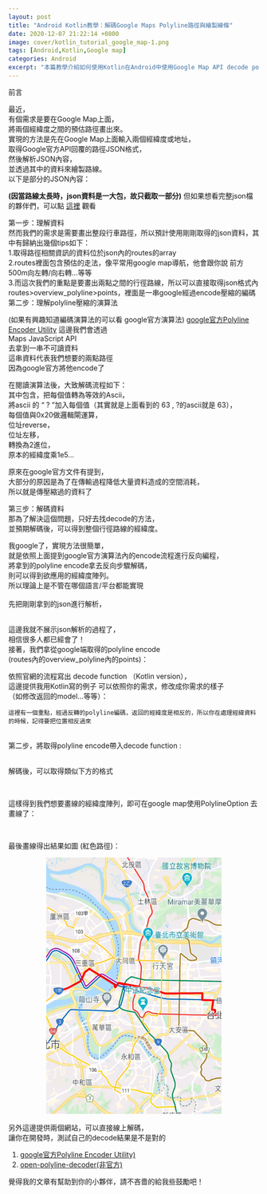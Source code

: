 ```yaml
---
layout: post
title: "Android Kotlin教學：解碼Google Maps Polyline路徑與繪製線條"
date: 2020-12-07 21:22:14 +0800
image: cover/kotlin_tutorial_google_map-1.png
tags: [Android,Kotlin,Google map]
categories: Android
excerpt: "本篇教學介紹如何使用Kotlin在Android中使用Google Map API decode polyline透過預估路徑來畫線。"
---
```


<div class="c-border-main-title-2">前言</div>

最近，<br>
有個需求是要在Google Map上面，<br>
將兩個經緯度之間的預估路徑畫出來。<br>
實現的方法是先在Google Map上面輸入兩個經緯度或地址，<br>
取得Google官方API回覆的路徑JSON格式，<br>
然後解析JSON內容，<br>
並透過其中的資料來繪製路線。<br>
以下是部分的JSON內容：

<script src="https://gist.github.com/KuanChunChen/37e425cb8a6b029fd9b817b155705d3a.js"></script>

**(因當路線太長時，json資料是一大包，故只截取一部分)**
但如果想看完整json檔的夥伴們，可以點 <a href="https://gist.github.com/KuanChunChen/030767a7fea9fcf4eba7cc600adc0da8">這裡</a> 觀看<br>

<div class="c-border-content-title-4">第一步：理解資料</div>
然而我們的需求是需要畫出整段行車路徑，所以預計使用剛剛取得的json資料，其中有歸納出幾個tips如下：<br>
1.取得路徑相關資訊的資料位於json內的routes的array<br>
2.routes裡面包含預估的走法，像平常用google map導航，他會跟你說 前方500m向左轉/向右轉…等等<br>
3.而這次我們的重點是要畫出兩點之間的行徑路線，所以可以直接取得json格式內routes>overview_polyline>points，裡面是一串google經過encode壓縮的編碼<br>


<div class="c-border-content-title-4">第二步：理解polyline壓縮的演算法</div>

(如果有興趣知道編碼演算法的可以看 google官方演算法)
<a href="https://developers.google.com/maps/documentation/utilities/polylinealgorithm?hl=zh-tw">google官方Polyline Encoder Utility</a>
這邊我們會透過<br>
Maps JavaScript API<br>
去拿到一串不可讀資料<br>
這串資料代表我們想要的兩點路徑<br>
因為google官方將他encode了<br>

在閱讀演算法後，大致解碼流程如下：<br>
其中包含，把每個值轉為等效的Ascii，<br>
將ascii 的 “ ? ”加入每個值（其實就是上面看到的 63 , ?的ascii就是 63），<br>
每個值與0x20做邏輯閘運算，<br>
位址reverse，<br>
位址左移，<br>
轉換為2進位，<br>
原本的經緯度乘1e5…<br>

原來在google官方文件有提到，<br>
大部分的原因是為了在傳輸過程降低大量資料造成的空間消耗，<br>
所以就是傳壓縮過的資料了<br>


<div class="c-border-content-title-4">第三步：解碼資料</div>
那為了解決這個問題，只好去找decode的方法，<br>
並預期解碼後，可以得到整個行徑路線的經緯度。<br>

我google了，實現方法很簡單，<br>
就是依照上面提到google官方演算法內的encode流程進行反向編程，<br>
將拿到的polyline encode拿去反向步驟解碼，<br>
則可以得到欲應用的經緯度陣列。<br>
所以理論上是不管在哪個語言/平台都能實現<br><br>
先把剛剛拿到的json進行解析，<br><br>

這邊我就不展示json解析的過程了，<br>
相信很多人都已經會了！<br>
接著，我們拿從google端取得的polyline encode<br>
(routes內的overview_polyline內的points)：<br>

<script src="https://gist.github.com/KuanChunChen/5099e838a2d8d9af507eb94e250b33b8.js"></script>


依照官網的流程寫出 decode function （Kotlin version），<br>
這邊提供我用Kotlin寫的例子
可以依照你的需求，修改成你需求的樣子<br>
（如修改返回的model…等等）：<br>

<script src="https://gist.github.com/KuanChunChen/17a978f6831fa8c0f2f80adffa1803ad.js"></script>
```
這裡有一個重點，經過反轉的polyline編碼，返回的經緯度是相反的，所以你在處理經緯資料的時候，記得要把位置相反過來
```
<br>
第二步，將取得polyline encode帶入decode function :<br>
<script src="https://gist.github.com/KuanChunChen/e9cf66a41cc014870cb8bab4c188a10a.js"></script><br>

解碼後，可以取得類似下方的格式<br>

<script src="https://gist.github.com/KuanChunChen/bf80d28f5abdd748f1def92a30e557ed.js"></script><br>

這樣得到我們想要畫線的經緯度陣列，即可在google map使用PolylineOption 去畫線了：<br>

<script src="https://gist.github.com/KuanChunChen/5eb77674995ca2e3422eed17825b22a6.js"></script><br>

最後畫線得出結果如圖 (紅色路徑)：<br>
<div align="center">
  <img src="/images/googlemap/map02.png" alt="Cover" width="70%"/>
</div>

另外這邊提供兩個網站，可以直接線上解碼，<br>
讓你在開發時，測試自己的decode結果是不是對的<br>

<ol>
  <li>
    <a href="https://developers.google.com/maps/documentation/utilities/polylineutility">google官方Polyline Encoder Utility)</a>
  </li>

  <li>
    <a href="https://open-polyline-decoder.60devs.com/">open-polyline-decoder(非官方)</a>
  </li>

</ol>

覺得我的文章有幫助到你的小夥伴，請不吝嗇的給我些鼓勵吧！
